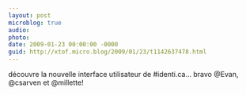 ```yaml
---
layout: post
microblog: true
audio: 
photo: 
date: 2009-01-23 00:00:00 -0000
guid: http://xtof.micro.blog/2009/01/23/t1142637478.html
---
```

découvre la nouvelle interface utilisateur de #identi.ca... bravo @Evan, @csarven et @millette!
